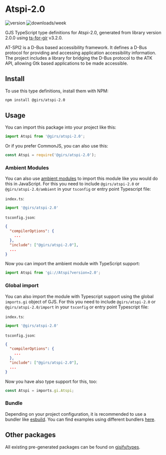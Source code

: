 
# Atspi-2.0

![version](https://img.shields.io/npm/v/@girs/atspi-2.0)
![downloads/week](https://img.shields.io/npm/dw/@girs/atspi-2.0)


GJS TypeScript type definitions for Atspi-2.0, generated from library version 2.0.0 using [ts-for-gir](https://github.com/gjsify/ts-for-gir) v3.2.0.

AT-SPI2 is a D-Bus based accessibility framework. It defines a D-Bus protocol for providing and accessing application accessibility information. The project includes a library for bridging the D-Bus protocol to the ATK API, allowing Gtk based applications to be made accessible.

## Install

To use this type definitions, install them with NPM:
```bash
npm install @girs/atspi-2.0
```

## Usage

You can import this package into your project like this:
```ts
import Atspi from '@girs/atspi-2.0';
```

Or if you prefer CommonJS, you can also use this:
```ts
const Atspi = require('@girs/atspi-2.0');
```

### Ambient Modules

You can also use [ambient modules](https://github.com/gjsify/ts-for-gir/tree/main/packages/cli#ambient-modules) to import this module like you would do this in JavaScript.
For this you need to include `@girs/atspi-2.0` or `@girs/atspi-2.0/ambient` in your `tsconfig` or entry point Typescript file:

`index.ts`:
```ts
import '@girs/atspi-2.0'
```

`tsconfig.json`:
```json
{
  "compilerOptions": {
    ...
  },
  "include": ["@girs/atspi-2.0"],
  ...
}
```

Now you can import the ambient module with TypeScript support: 

```ts
import Atspi from 'gi://Atspi?version=2.0';
```

### Global import

You can also import the module with Typescript support using the global `imports.gi` object of GJS.
For this you need to include `@girs/atspi-2.0` or `@girs/atspi-2.0/import` in your `tsconfig` or entry point Typescript file:

`index.ts`:
```ts
import '@girs/atspi-2.0'
```

`tsconfig.json`:
```json
{
  "compilerOptions": {
    ...
  },
  "include": ["@girs/atspi-2.0"],
  ...
}
```

Now you have also type support for this, too:

```ts
const Atspi = imports.gi.Atspi;
```

### Bundle

Depending on your project configuration, it is recommended to use a bundler like [esbuild](https://esbuild.github.io/). You can find examples using different bundlers [here](https://github.com/gjsify/ts-for-gir/tree/main/examples).

## Other packages

All existing pre-generated packages can be found on [gjsify/types](https://github.com/gjsify/types).

